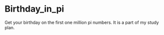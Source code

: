 # Birthday_in_pi
 Get your birthday on the first one million pi numbers. It is a part of my study plan.
